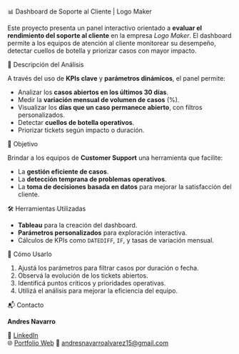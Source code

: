 📊 Dashboard de Soporte al Cliente | Logo Maker

Este proyecto presenta un panel interactivo orientado a **evaluar el rendimiento del soporte al cliente** en la empresa *Logo Maker*. El dashboard permite a los equipos de atención al cliente monitorear su desempeño, detectar cuellos de botella y priorizar casos con mayor impacto.

🧠 Descripción del Análisis

A través del uso de **KPIs clave** y **parámetros dinámicos**, el panel permite:

- Analizar los **casos abiertos en los últimos 30 días**.
- Medir la **variación mensual de volumen de casos** (%).
- Visualizar los **días que un caso permanece abierto**, con filtros personalizados.
- Detectar **cuellos de botella operativos**.
- Priorizar tickets según impacto o duración.

🎯 Objetivo

Brindar a los equipos de **Customer Support** una herramienta que facilite:

- La **gestión eficiente de casos**.
- La **detección temprana de problemas operativos**.
- La **toma de decisiones basada en datos** para mejorar la satisfacción del cliente.

🛠️ Herramientas Utilizadas

- **Tableau** para la creación del dashboard.
- **Parámetros personalizados** para exploración interactiva.
- Cálculos de KPIs como `DATEDIFF`, `IF`, y tasas de variación mensual.

🚀 Cómo Usarlo

1. Ajustá los parámetros para filtrar casos por duración o fecha.
2. Observá la evolución de los tickets abiertos.
3. Identificá puntos críticos y prioridades operativas.
4. Utilizá el análisis para mejorar la eficiencia del equipo.

📬 Contacto

**Andres Navarro**

🔗 [LinkedIn](https://www.linkedin.com/in/andr%C3%A9s-navarro77/)  
🌐 [Portfolio Web](https://andres-navarro-portafolio.netlify.app/)
📧 andresnavarroalvarez15@gmail.com  



